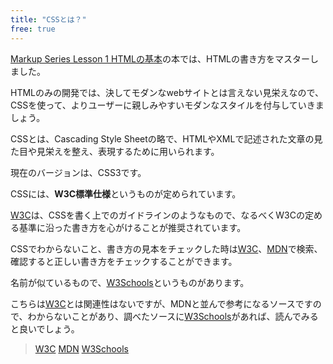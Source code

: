 ```yaml
---
title: "CSSとは？"
free: true
---
```


[Markup Series Lesson 1 HTMLの基本](https://zenn.dev/arisa_dev/books/markup-lesson1)の本では、HTMLの書き方をマスターしました。

HTMLのみの開発では、決してモダンなwebサイトとは言えない見栄えなので、CSSを使って、よりユーザーに親しみやすいモダンなスタイルを付与していきましょう。

CSSとは、Cascading Style Sheetの略で、HTMLやXMLで記述された文章の見た目や見栄えを整え、表現するために用いられます。

現在のバージョンは、CSS3です。

CSSには、**W3C標準仕様**というものが定められています。

[W3C](https://www.w3.org/)は、CSSを書く上でのガイドラインのようなもので、なるべくW3Cの定める基準に沿った書き方を心がけることが推奨されています。

CSSでわからないこと、書き方の見本をチェックした時は[W3C](https://www.w3.org/)、[MDN](https://developer.mozilla.org/ja/)で検索、確認すると正しい書き方をチェックすることができます。

名前が似ているもので、[W3Schools](https://www.w3schools.com/)というものがあります。

こちらは[W3C](https://www.w3.org/)とは関連性はないですが、MDNと並んで参考になるソースですので、わからないことがあり、調べたソースに[W3Schools](https://www.w3schools.com/)があれば、読んでみると良いでしょう。

> [W3C](https://www.w3.org/)
> [MDN](https://developer.mozilla.org/ja/)
> [W3Schools](https://www.w3schools.com/)